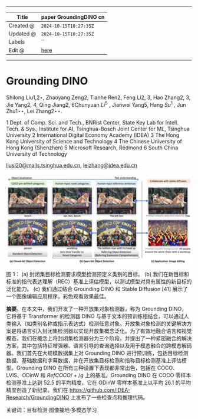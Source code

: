 -----

| Title     | paper GroundingDINO cn                                |
| --------- | ----------------------------------------------------- |
| Created @ | `2024-10-15T10:27:35Z`                                |
| Updated @ | `2024-10-15T10:27:35Z`                                |
| Labels    | \`\`                                                  |
| Edit @    | [here](https://github.com/junxnone/aiwiki/issues/485) |

-----

# Grounding DINO

Shilong Liu1,2⋆, Zhaoyang Zeng2, Tianhe Ren2, Feng Li2, 3, Hao Zhang2,
3, Jie Yang2, 4, Qing Jiang2, 6Chunyuan $Li^{5}$ , Jianwei Yang5, Hang
$Su^{1}$ , Jun Zhu1⋆⋆, Lei Zhang2⋆⋆.

1 Dept. of Comp. Sci. and Tech., BNRist Center, State Key Lab for
Intell. Tech. & Sys., Institute for AI, Tsinghua-Bosch Joint Center for
ML, Tsinghua University 2 International Digital Economy Academy (IDEA) 3
The Hong Kong University of Science and Technology 4 The Chinese
University of Hong Kong (Shenzhen) 5 Microsoft Research, Redmond 6 South
China University of Technology

<liusl20@mails.tsinghua.edu.cn>, <leizhang@idea.edu.cn>

![image](media/7856403ac76d53e07d93b15501991c02fff4261a.png)

图 1： (a) 封闭集目标检测要求模型检测预定义类别的目标。 (b)
我们在新目标和标准的指代表达理解（REC）基准上评估模型，以测试模型对具有属性的新目标的泛化能力。
(c) 我们通过结合 Grounding DINO 和 Stable Diffusion \[41\]
展示了一个图像编辑应用程序。彩色观看效果最佳。

**摘要**。在本文中，我们开发了一种开放集对象检测器，称为 Grounding DINO，它将基于 Transformer 的检测器 DINO
与基于文本的预训练相结合，可以通过人类输入（如类别名称或指示表达式）检测任意对象。开放集对象检测的关键解决方案是将语言引入封闭集检测器以实现开放集概念泛化。为了有效地融合语言和视觉模态，我们在概念上将封闭集检测器分为三个阶段，并提出了一种紧密融合的解决方案，其中包括特征增强器、语言引导的查询选择以及用于模态融合的跨模态解码器。我们首先在大规模数据集上对
Grounding DINO
进行预训练，包括目标检测数据、基础数据和字幕数据，并在开放集目标检测和指称目标检测基准上评估模型。Grounding
DINO 在所有三种设置下表现都非常出色，包括在 COCO、LVIS、ODinW 和 $RefCOCO/+/g$ 上的基准。Grounding
DINO 在 COCO 零样本 检测基准上达到 52.5 的平均精度。它在 ODinW 零样本基准上以平均 26.1
的平均精度创造了新纪录。我们在
<https://github.com/IDEA-Research/GroundingDINO> 上发布了一些检查点和推理代码。

关键词：目标检测·图像接地·多模态学习
